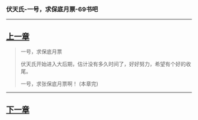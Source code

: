 ### 伏天氏-一号，求保底月票-69书吧

--------
[上一章](./40625881782aa5ac10dc49a70e1ee30b.md)
--------


>
>
>
>一号，求保底月票
>
>伏天氏开始进入大后期，估计没有多久时间了，好好努力，希望有个好的收尾。
>
>一号，求张保底月票啊！
>(本章完)
>
>

--------
[下一章](./d0132dd8bb362a840d739434763b817b.md)
--------

